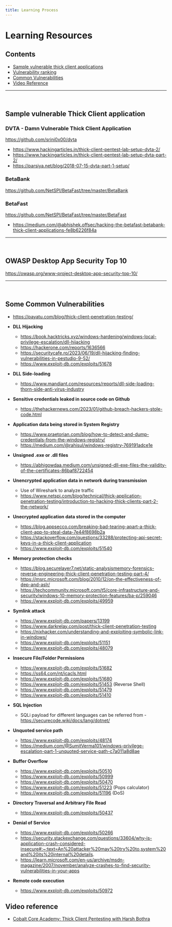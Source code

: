```yaml
---
title: Learning Process
---
```


# Learning Resources

## Contents

- [Sample vulnerable thick client applications](#Sample-vulnerable-Thick-Client-application)
- [Vulnerability ranking](#owasp-desktop-app-security-top-10)
- [Common Vulnerabilities](#some-common-vulnerabilities)
- [Video Reference](#video-reference)

---
<br>

## Sample vulnerable Thick Client application

### DVTA - Damn Vulnerable Thick Client Application
https://github.com/srini0x00/dvta

- https://www.hackingarticles.in/thick-client-pentest-lab-setup-dvta-2/
- https://www.hackingarticles.in/thick-client-pentest-lab-setup-dvta-part-2/
- https://parsiya.net/blog/2018-07-15-dvta-part-1-setup/


### BetaBank
https://github.com/NetSPI/BetaFast/tree/master/BetaBank

### BetaFast
https://github.com/NetSPI/BetaFast/tree/master/BetaFast

- https://medium.com/@abhishek.offsec/hacking-the-betafast-betabank-thick-client-applications-fe8b6226f84a

---
<br>


## OWASP Desktop App Security Top 10

https://owasp.org/www-project-desktop-app-security-top-10/

---
<br>

## Some Common Vulnerabilities

- https://payatu.com/blog/thick-client-penetration-testing/

- **DLL Hijacking**
    - https://book.hacktricks.xyz/windows-hardening/windows-local-privilege-escalation/dll-hijacking
    - https://hackerone.com/reports/1636566
    - https://securitycafe.ro/2023/06/19/dll-hijacking-finding-vulnerabilities-in-pestudio-9-52/
    - https://www.exploit-db.com/exploits/51678
- **DLL Side-loading**
    - https://www.mandiant.com/resources/reports/dll-side-loading-thorn-side-anti-virus-industry
- **Sensitive credentials leaked in source code on Github**
    - https://thehackernews.com/2023/01/github-breach-hackers-stole-code.html
- **Application data being stored in System Registry**
    - https://www.praetorian.com/blog/how-to-detect-and-dump-credentials-from-the-windows-registry/
    - https://medium.com/@rahisul/windows-registry-769191adce1e
- **Unsigned .exe or .dll files**
    - https://abhigowdaa.medium.com/unsigned-dll-exe-files-the-validity-of-the-certificates-86baf8722454
- **Unencrypted application data in network during transmission**
    - Use of Wireshark to analyze traffic
    - https://www.netspi.com/blog/technical/thick-application-penetration-testing/introduction-to-hacking-thick-clients-part-2-the-network/
- **Unecrypted application data stored in the computer**
    - https://blog.appsecco.com/breaking-bad-tearing-apart-a-thick-client-app-to-steal-data-7e44f8698b2a
    - https://stackoverflow.com/questions/33288/protecting-api-secret-keys-in-a-thick-client-application
    - https://www.exploit-db.com/exploits/51540
- **Memory protection checks**
    - https://blog.securelayer7.net/static-analysismemory-forensics-reverse-engineering-thick-client-penetration-testing-part-4/
    - https://msrc.microsoft.com/blog/2010/12/on-the-effectiveness-of-dep-and-aslr/
    - https://techcommunity.microsoft.com/t5/core-infrastructure-and-security/windows-10-memory-protection-features/ba-p/259046
    - https://www.exploit-db.com/exploits/49959
- **Symlink attack**
    - https://www.exploit-db.com/papers/13199
    - https://www.darkrelay.com/post/thick-client-penetration-testing
    - https://nixhacker.com/understanding-and-exploiting-symbolic-link-in-windows/
    - https://www.exploit-db.com/exploits/51151
    - https://www.exploit-db.com/exploits/48079
- **Insecure File/Folder Permissions**
    - https://www.exploit-db.com/exploits/51682
    - https://ss64.com/nt/icacls.html
    - https://www.exploit-db.com/exploits/51680
    - https://www.exploit-db.com/exploits/51453 (Reverse Shell)
    - https://www.exploit-db.com/exploits/51479
    - https://www.exploit-db.com/exploits/51410
- **SQL Injection**
    - SQLi payload for different languages can be referred from - https://securecode.wiki/docs/lang/dotnet/
- **Unquoted service path**
    - https://www.exploit-db.com/exploits/48174
    - https://medium.com/@SumitVerma101/windows-privilege-escalation-part-1-unquoted-service-path-c7a011a8d8ae
- **Buffer Overflow**
    - https://www.exploit-db.com/exploits/50510
    - https://www.exploit-db.com/exploits/50999
    - https://www.exploit-db.com/exploits/50470
    - https://www.exploit-db.com/exploits/51223 (Pops calculator)
    - https://www.exploit-db.com/exploits/51196 (DoS)
- **Directory Traversal and Arbitrary File Read**
    - https://www.exploit-db.com/exploits/50437
- **Denial of Service**
    - https://www.exploit-db.com/exploits/50266
    - https://security.stackexchange.com/questions/33604/why-is-application-crash-considered-insecure#:~:text=An%20attacker%20may%20try%20to,system%20and%20its%20internal%20details.
    - https://learn.microsoft.com/en-us/archive/msdn-magazine/2007/november/analyze-crashes-to-find-security-vulnerabilities-in-your-apps
- **Remote code execution**
    - https://www.exploit-db.com/exploits/50972


## Video reference

- [Cobalt Core Academy: Thick Client Pentesting with Harsh Bothra](https://www.youtube.com/watch?v=q5PuvOlWrCQ)